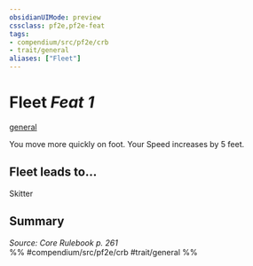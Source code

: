 ```yaml
---
obsidianUIMode: preview
cssclass: pf2e,pf2e-feat
tags:
- compendium/src/pf2e/crb
- trait/general
aliases: ["Fleet"]
---
```

# Fleet  *Feat 1*  
[general](/rules/traits/general.md)  


You move more quickly on foot. Your Speed increases by 5 feet.

## Fleet leads to...

Skitter

## Summary

*Source: Core Rulebook p. 261*  
%% #compendium/src/pf2e/crb #trait/general %%